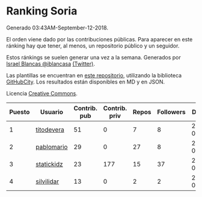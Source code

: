 # Ranking Soria

Generado 03:43AM-September-12-2018.

El orden viene dado por las contribuciones públicas. Para aparecer en este ránking hay que tener, al menos, un repositorio público y un seguidor.

Estos ránkings se suelen generar una vez a la semana. Generados por [Israel Blancas @iblancasa](https://github.com/iblancasa/) [(Twitter)](https://twitter.com/iblancasa).

Las plantillas se encuentran en [este repositorio](https://github.com/iblancasa/GH-Spanish-Ranking), utilizando la biblioteca [GitHubCity](https://github.com/iblancasa/GitHubCity). Los resultados están disponibles en MD y en JSON.

Licencia [Creative Commons](https://creativecommons.org/licenses/by/4.0/).

| Puesto   |  Usuario  | Contrib. pub | Contrib. priv |Repos| Followers | Desde |  Avatar  |
|----------|-----------|--------------|---------------|-----|-----------|-------|----------|
|1|[titodevera](https://github.com/titodevera)|51|0|7|8|2015-03-19|![titodevera]()|
|2|[pablomario](https://github.com/pablomario)|29|0|27|8|2013-05-18|![pablomario]()|
|3|[statickidz](https://github.com/statickidz)|23|177|15|37|2014-06-14|![statickidz]()|
|4|[silvilidar](https://github.com/silvilidar)|13|0|2|2|2016-03-18|![silvilidar]()|
